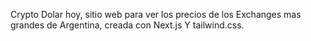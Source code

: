 Crypto Dolar hoy, sitio web para ver los precios de los Exchanges mas grandes de Argentina, creada con Next.js Y tailwind.css.
